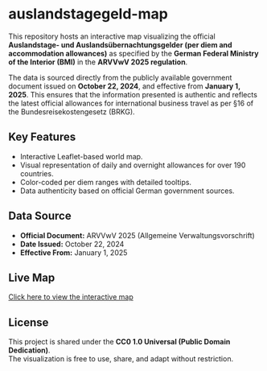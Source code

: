 # auslandstagegeld-map

This repository hosts an interactive map visualizing the official **Auslandstage- und Auslandsübernachtungsgelder (per diem and accommodation allowances)** as specified by the **German Federal Ministry of the Interior (BMI)** in the **ARVVwV 2025 regulation**.

The data is sourced directly from the publicly available government document issued on **October 22, 2024**, and effective from **January 1, 2025**. This ensures that the information presented is authentic and reflects the latest official allowances for international business travel as per §16 of the Bundesreisekostengesetz (BRKG).

## Key Features
- Interactive Leaflet-based world map.
- Visual representation of daily and overnight allowances for over 190 countries.
- Color-coded per diem ranges with detailed tooltips.
- Data authenticity based on official German government sources.

## Data Source
- **Official Document:** ARVVwV 2025 (Allgemeine Verwaltungsvorschrift)  
- **Date Issued:** October 22, 2024  
- **Effective From:** January 1, 2025  

## Live Map  
[Click here to view the interactive map](https://meraymaddah.github.io/auslandstagegeld-map/)

## License  
This project is shared under the **CC0 1.0 Universal (Public Domain Dedication)**.  
The visualization is free to use, share, and adapt without restriction.
